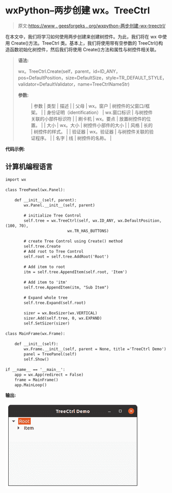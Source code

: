 # wxPython–两步创建 wx。TreeCtrl

> 原文:[https://www . geesforgeks . org/wxpython-两步创建-wx-treectrl/](https://www.geeksforgeeks.org/wxpython-two-step-creation-wx-treectrl/)

在本文中，我们将学习如何使用两步创建来创建树控件。为此，我们将在 wx 中使用 Create()方法。TreeCtrl 类。基本上，我们将使用带有空参数的 TreeCtrl()构造函数初始化树控件，然后我们将使用 Create()方法和属性与树控件相关联。

> **语法:**
> 
> wx。TreeCtrl.Create(self，parent，id=ID_ANY，pos=DefaultPosition，size=DefaultSize，style=TR_DEFAULT_STYLE，validator=DefaultValidator，name=TreeCtrlNameStr)
> 
> **参数:**
> 
> <figure class="table">
> 
> | 参数 | 类型 | 描述 |
> | 父母 | wx。窗户 | 树控件的父窗口/框架。 |
> | 身份证明（identification） | wx.窗口标识 | 与树控件关联的小部件标识符 |
> | 刷卡机 | wx。要点 | 放置树控件的位置。 |
> | 大小 | wx。大小 | 树控件小部件的大小 |
> | 风格 | 长的 | 树控件的样式。 |
> | 验证器 | wx。验证器 | 与树控件关联的验证程序。 |
> | 名字 | 线 | 树控件的名称。 |
> 
> </figure>

**代码示例:**

## 计算机编程语言

```
import wx

class TreePanel(wx.Panel):

    def __init__(self, parent):
        wx.Panel.__init__(self, parent)

        # initialize Tree Control
        self.tree = wx.TreeCtrl(self, wx.ID_ANY, wx.DefaultPosition, (100, 70),
                           wx.TR_HAS_BUTTONS)

        # create Tree Control using Create() method
        self.tree.Create
        # Add root to Tree Control
        self.root = self.tree.AddRoot('Root')

        # Add item to root
        itm = self.tree.AppendItem(self.root, 'Item')

        # Add item to 'itm'
        self.tree.AppendItem(itm, "Sub Item")

        # Expand whole tree
        self.tree.Expand(self.root)

        sizer = wx.BoxSizer(wx.VERTICAL)
        sizer.Add(self.tree, 0, wx.EXPAND)
        self.SetSizer(sizer)

class MainFrame(wx.Frame):

    def __init__(self):
        wx.Frame.__init__(self, parent = None, title ='TreeCtrl Demo')
        panel = TreePanel(self)
        self.Show()

if __name__ == '__main__':
    app = wx.App(redirect = False)
    frame = MainFrame()
    app.MainLoop()
```

**输出:**

![](img/50336aa82024315e4006611cd3e27feb.png)